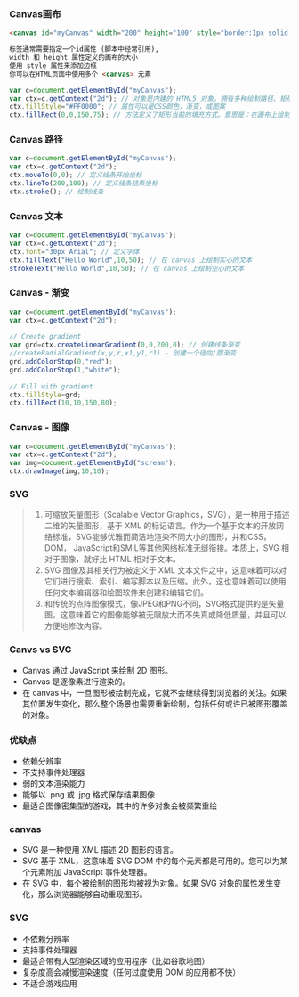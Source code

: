 ### Canvas画布
```html
<canvas id="myCanvas" width="200" height="100" style="border:1px solid #000000;"></canvas>

标签通常需要指定一个id属性 (脚本中经常引用),
width 和 height 属性定义的画布的大小
使用 style 属性来添加边框
你可以在HTML页面中使用多个 <canvas> 元素
```
```js
var c=document.getElementById("myCanvas");
var ctx=c.getContext("2d"); // 对象是内建的 HTML5 对象，拥有多种绘制路径、矩形、圆形、字符以及添加图像的方法。
ctx.fillStyle="#FF0000"; // 属性可以是CSS颜色，渐变，或图案
ctx.fillRect(0,0,150,75); // 方法定义了矩形当前的填充方式。意思是：在画布上绘制 150x75 的矩形，从左上角开始 (0,0)。　
```
### Canvas 路径
```js
var c=document.getElementById("myCanvas");
var ctx=c.getContext("2d");
ctx.moveTo(0,0); // 定义线条开始坐标
ctx.lineTo(200,100); // 定义线条结束坐标
ctx.stroke(); // 绘制线条
```
### Canvas 文本
```js
var c=document.getElementById("myCanvas");
var ctx=c.getContext("2d");
ctx.font="30px Arial"; // 定义字体
ctx.fillText("Hello World",10,50); // 在 canvas 上绘制实心的文本
strokeText("Hello World",10,50); // 在 canvas 上绘制空心的文本
```
### Canvas - 渐变
```js
var c=document.getElementById("myCanvas");
var ctx=c.getContext("2d");
 
// Create gradient
var grd=ctx.createLinearGradient(0,0,200,0); // 创建线条渐变
//createRadialGradient(x,y,r,x1,y1,r1) - 创建一个径向/圆渐变
grd.addColorStop(0,"red");
grd.addColorStop(1,"white");
 
// Fill with gradient
ctx.fillStyle=grd;
ctx.fillRect(10,10,150,80);
```
### Canvas - 图像
```js
var c=document.getElementById("myCanvas");
var ctx=c.getContext("2d");
var img=document.getElementById("scream");
ctx.drawImage(img,10,10);
```

### SVG
> 1. 可缩放矢量图形（Scalable Vector Graphics，SVG），是一种用于描述二维的矢量图形，基于 XML 的标记语言。作为一个基于文本的开放网络标准，SVG能够优雅而简洁地渲染不同大小的图形，并和CSS，DOM，
>JavaScript和SMIL等其他网络标准无缝衔接。本质上，SVG 相对于图像，就好比 HTML 相对于文本。
> 2. SVG 图像及其相关行为被定义于 XML 文本文件之中，这意味着可以对它们进行搜索、索引、编写脚本以及压缩。此外，这也意味着可以使用任何文本编辑器和绘图软件来创建和编辑它们。
> 3. 和传统的点阵图像模式，像JPEG和PNG不同，SVG格式提供的是矢量图，这意味着它的图像能够被无限放大而不失真或降低质量，并且可以方便地修改内容。
### Canvs vs SVG
* Canvas 通过 JavaScript 来绘制 2D 图形。
* Canvas 是逐像素进行渲染的。
* 在 canvas 中，一旦图形被绘制完成，它就不会继续得到浏览器的关注。如果其位置发生变化，那么整个场景也需要重新绘制，包括任何或许已被图形覆盖的对象。
### 优缺点
* 依赖分辨率
* 不支持事件处理器
* 弱的文本渲染能力
* 能够以 .png 或 .jpg 格式保存结果图像
* 最适合图像密集型的游戏，其中的许多对象会被频繁重绘
### canvas
* SVG 是一种使用 XML 描述 2D 图形的语言。
* SVG 基于 XML，这意味着 SVG DOM 中的每个元素都是可用的。您可以为某个元素附加 JavaScript 事件处理器。
* 在 SVG 中，每个被绘制的图形均被视为对象。如果 SVG 对象的属性发生变化，那么浏览器能够自动重现图形。
### SVG
* 不依赖分辨率
* 支持事件处理器
* 最适合带有大型渲染区域的应用程序（比如谷歌地图）
* 复杂度高会减慢渲染速度（任何过度使用 DOM 的应用都不快）
* 不适合游戏应用